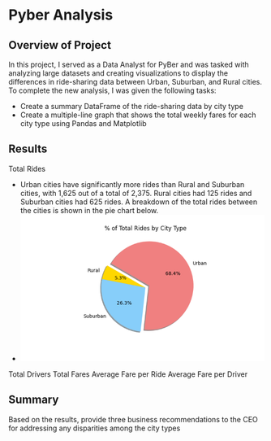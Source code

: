 # Pyber Analysis

## Overview of Project
In this project, I served as a Data Analyst for PyBer and was tasked with analyzing large datasets and creating visualizations to display the differences in ride-sharing data between Urban, Suburban, and Rural cities. To complete the new analysis, I was given the following tasks:
- Create a summary DataFrame of the ride-sharing data by city type
- Create a multiple-line graph that shows the total weekly fares for each city type using Pandas and Matplotlib

## Results
Total Rides
- Urban cities have significantly more rides than Rural and Suburban cities, with 1,625 out of a total of 2,375. Rural cities had 125 rides and Suburban cities had 625 rides. A breakdown of the total rides between the cities is shown in the pie chart below.
- ![% of Total Rides by City Type](analysis/Fig6.png)

Total Drivers
Total Fares
Average Fare per Ride
Average Fare per Driver

## Summary
Based on the results, provide three business recommendations to the CEO for addressing any disparities among the city types
